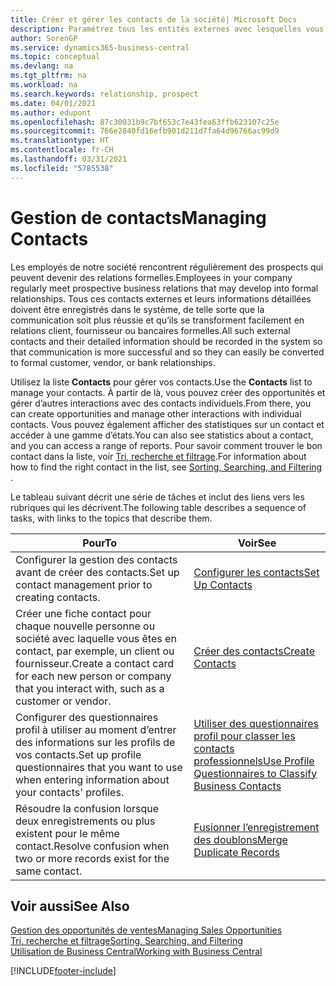 ```yaml
---
title: Créer et gérer les contacts de la société| Microsoft Docs
description: Paramétrez tous les entités externes avec lesquelles vous avez une relation d’affaires (par exemple les prospects, les clients, les fournisseurs, et les consultants) comme contacts.
author: SorenGP
ms.service: dynamics365-business-central
ms.topic: conceptual
ms.devlang: na
ms.tgt_pltfrm: na
ms.workload: na
ms.search.keywords: relationship, prospect
ms.date: 04/01/2021
ms.author: edupont
ms.openlocfilehash: 87c30031b9c7bf653c7e43fea63ffb623107c25e
ms.sourcegitcommit: 766e2840fd16efb901d211d7fa64d96766ac99d9
ms.translationtype: HT
ms.contentlocale: fr-CH
ms.lasthandoff: 03/31/2021
ms.locfileid: "5785538"
---
```

# <a name="managing-contacts"></a><span data-ttu-id="9b1ab-103">Gestion de contacts</span><span class="sxs-lookup"><span data-stu-id="9b1ab-103">Managing Contacts</span></span>

<span data-ttu-id="9b1ab-104">Les employés de notre société rencontrent régulièrement des prospects qui peuvent devenir des relations formelles.</span><span class="sxs-lookup"><span data-stu-id="9b1ab-104">Employees in your company regularly meet prospective business relations that may develop into formal relationships.</span></span> <span data-ttu-id="9b1ab-105">Tous ces contacts externes et leurs informations détaillées doivent être enregistrés dans le système, de telle sorte que la communication soit plus réussie et qu’ils se transforment facilement en relations client, fournisseur ou bancaires formelles.</span><span class="sxs-lookup"><span data-stu-id="9b1ab-105">All such external contacts and their detailed information should be recorded in the system so that communication is more successful and so they can easily be converted to formal customer, vendor, or bank relationships.</span></span>

<span data-ttu-id="9b1ab-106">Utilisez la liste **Contacts** pour gérer vos contacts.</span><span class="sxs-lookup"><span data-stu-id="9b1ab-106">Use the **Contacts** list to manage your contacts.</span></span> <span data-ttu-id="9b1ab-107">À partir de là, vous pouvez créer des opportunités et gérer d’autres interactions avec des contacts individuels.</span><span class="sxs-lookup"><span data-stu-id="9b1ab-107">From there, you can create opportunities and manage other interactions with individual contacts.</span></span> <span data-ttu-id="9b1ab-108">Vous pouvez également afficher des statistiques sur un contact et accéder à une gamme d’états.</span><span class="sxs-lookup"><span data-stu-id="9b1ab-108">You can also see statistics about a contact, and you can access a range of reports.</span></span> <span data-ttu-id="9b1ab-109">Pour savoir comment trouver le bon contact dans la liste, voir [Tri, recherche et filtrage](ui-enter-criteria-filters.md).</span><span class="sxs-lookup"><span data-stu-id="9b1ab-109">For information about how to find the right contact in the list, see [Sorting, Searching, and Filtering](ui-enter-criteria-filters.md) .</span></span>  

<span data-ttu-id="9b1ab-110">Le tableau suivant décrit une série de tâches et inclut des liens vers les rubriques qui les décrivent.</span><span class="sxs-lookup"><span data-stu-id="9b1ab-110">The following table describes a sequence of tasks, with links to the topics that describe them.</span></span>

| <span data-ttu-id="9b1ab-111">Pour</span><span class="sxs-lookup"><span data-stu-id="9b1ab-111">To</span></span> | <span data-ttu-id="9b1ab-112">Voir</span><span class="sxs-lookup"><span data-stu-id="9b1ab-112">See</span></span> |
| --- | --- |
| <span data-ttu-id="9b1ab-113">Configurer la gestion des contacts avant de créer des contacts.</span><span class="sxs-lookup"><span data-stu-id="9b1ab-113">Set up contact management prior to creating contacts.</span></span> |[<span data-ttu-id="9b1ab-114">Configurer les contacts</span><span class="sxs-lookup"><span data-stu-id="9b1ab-114">Set Up Contacts</span></span>](marketing-setup-contacts.md) |
| <span data-ttu-id="9b1ab-115">Créer une fiche contact pour chaque nouvelle personne ou société avec laquelle vous êtes en contact, par exemple, un client ou fournisseur.</span><span class="sxs-lookup"><span data-stu-id="9b1ab-115">Create a contact card for each new person or company that you interact with, such as a customer or vendor.</span></span> |[<span data-ttu-id="9b1ab-116">Créer des contacts</span><span class="sxs-lookup"><span data-stu-id="9b1ab-116">Create Contacts</span></span>](marketing-create-contact-companies.md) |
|<span data-ttu-id="9b1ab-117">Configurer des questionnaires profil à utiliser au moment d’entrer des informations sur les profils de vos contacts.</span><span class="sxs-lookup"><span data-stu-id="9b1ab-117">Set up profile questionnaires that you want to use when entering information about your contacts' profiles.</span></span>|[<span data-ttu-id="9b1ab-118">Utiliser des questionnaires profil pour classer les contacts professionnels</span><span class="sxs-lookup"><span data-stu-id="9b1ab-118">Use Profile Questionnaires to Classify Business Contacts</span></span>](marketing-create-contact-profile-questionnaire.md)|
|<span data-ttu-id="9b1ab-119">Résoudre la confusion lorsque deux enregistrements ou plus existent pour le même contact.</span><span class="sxs-lookup"><span data-stu-id="9b1ab-119">Resolve confusion when two or more records exist for the same contact.</span></span>|[<span data-ttu-id="9b1ab-120">Fusionner l’enregistrement des doublons</span><span class="sxs-lookup"><span data-stu-id="9b1ab-120">Merge Duplicate Records</span></span>](sales-how-merge-duplicate-records.md)|

## <a name="see-also"></a><span data-ttu-id="9b1ab-121">Voir aussi</span><span class="sxs-lookup"><span data-stu-id="9b1ab-121">See Also</span></span>

[<span data-ttu-id="9b1ab-122">Gestion des opportunités de ventes</span><span class="sxs-lookup"><span data-stu-id="9b1ab-122">Managing Sales Opportunities</span></span>](marketing-manage-sales-opportunities.md)  
[<span data-ttu-id="9b1ab-123">Tri, recherche et filtrage</span><span class="sxs-lookup"><span data-stu-id="9b1ab-123">Sorting, Searching, and Filtering</span></span>](ui-enter-criteria-filters.md)  
[<span data-ttu-id="9b1ab-124">Utilisation de Business Central</span><span class="sxs-lookup"><span data-stu-id="9b1ab-124">Working with Business Central</span></span>](ui-work-product.md)  


[!INCLUDE[footer-include](includes/footer-banner.md)]